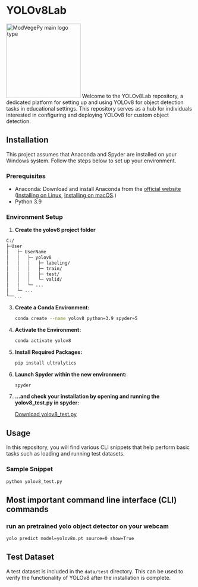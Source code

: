 # YOLOv8Lab
<img src="https://github.com/phiflip/YOLOv8Lab/blob/main/icons/YOLOv8Lab_final_icon_nobackgorund_highRes.png" width="200" alt="ModVegePy main logo type">
</div>
Welcome to the YOLOv8Lab repository, a dedicated platform for setting up and using YOLOv8 for object detection tasks in educational settings. This repository serves as a hub for individuals interested in configuring and deploying YOLOv8 for custom object detection.

## Installation

This project assumes that Anaconda and Spyder are installed on your Windows system. Follow the steps below to set up your environment.


### Prerequisites

- Anaconda: Download and install Anaconda from the [official website](https://www.anaconda.com/products/individual) ([Installing on Linux](https://docs.anaconda.com/free/anaconda/install/linux/), [Installing on macOS](https://docs.anaconda.com/free/anaconda/install/mac-os/).)
- Python 3.9

### Environment Setup

1. **Create the yolov8 project folder**
```bash
C:/
├─User
│   ├─ UserName
│   │   ├─ yolov8                  
│   │   │   ├─ labeling/        
│   │   │   ├─ train/
│   │   │   ├─ test/     
│   │   │   └─ valid/
│   │   └─ ...             
│   └─ ...
└──...
```
3. **Create a Conda Environment:**
   ```bash
   conda create --name yolov8 python=3.9 spyder=5
   ```

4. **Activate the Environment:**
   ```bash
   conda activate yolov8
   ```

5. **Install Required Packages:**
   ```bash
   pip install ultralytics
   ```

6. **Launch Spyder within the new environment:**
   ```bash
   spyder
   ```
7. **…and check your installation by opening and running the yolov8_test.py in spyder:**
   
   [Download yolov8_test.py](https://github.com/phiflip/YOLOv8Lab/blob/main/scripts/yolov8_test.py)


## Usage

In this repository, you will find various CLI snippets that help perform basic tasks such as loading and running test datasets.

### Sample Snippet

```bash
python yolov8_test.py
```

## Most important command line interface (CLI) commands
### run an pretrained yolo object detector on your webcam
```bash
yolo predict model=yolov8n.pt source=0 show=True
```
## Test Dataset

A test dataset is included in the `data/test` directory. This can be used to verify the functionality of YOLOv8 after the installation is complete.
